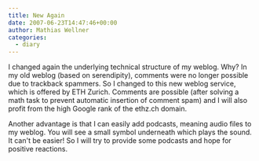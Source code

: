 ```yaml
---
title: New Again
date: 2007-06-23T14:47:46+00:00
author: Mathias Wellner
categories:
  - diary
---
```

I changed again the underlying technical structure of my weblog. Why? In my old weblog (based on serendipity), comments were no longer possible due to trackback spammers. So I changed to this new weblog service, which is offered by ETH Zurich. Comments are possible (after solving a math task to prevent automatic insertion of comment spam) and I will also profit from the high Google rank of the ethz.ch domain.

Another advantage is that I can easily add podcasts, meaning audio files to my weblog. You will see a small symbol underneath which plays the sound. It can't be easier! So I will try to provide some podcasts and hope for positive reactions.